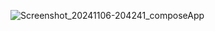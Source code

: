 
![Screenshot_20241106-204241_composeApp](https://github.com/user-attachments/assets/146e3436-3718-49d0-8e5e-3112f3087af8)
